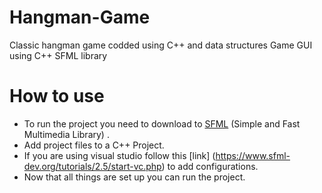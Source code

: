 # Hangman-Game
Classic hangman game codded using C++ and data structures Game GUI using C++ SFML library
# How to use
- To run the project you need to download to [SFML](https://www.sfml-dev.org/download.php) (Simple and Fast Multimedia Library) .
- Add project files to a C++ Project.
- If you are using visual studio follow this [link] (https://www.sfml-dev.org/tutorials/2.5/start-vc.php) to add configurations.
- Now that all things are set up you can run the project.
